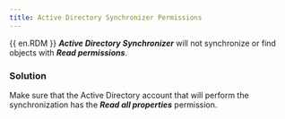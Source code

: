 ```yaml
---
title: Active Directory Synchronizer Permissions
---
```

{{ en.RDM }} ***Active Directory Synchronizer*** will not synchronize or find objects with ***Read permissions***.
### Solution
Make sure that the Active Directory account that will perform the synchronization has the ***Read all properties*** permission.
